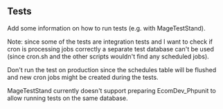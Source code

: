 ## Tests

Add some information on how to run tests (e.g. with MageTestStand).

Note: since some of the tests are integration tests and I want to check if cron is processing jobs correctly a separate test database can't be used (since cron.sh and the other scripts wouldn't find any scheduled jobs).

Don't run the test on production since the schedules table will be flushed and new cron jobs might be created during the tests.

MageTestStand currently doesn't support preparing EcomDev_Phpunit to allow running tests on the same database.